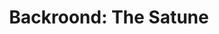 ---
pid: fs31
title: 'Backroond: The Satune'
location_transcription: 
coordinates: "[-75.150199915503, 39.955576329939]"
zipcode: 
gen_neighborhood: 
neighborhood: 
outside_phl: 
age: 
age_range: 
instagram: 
image_file_name: fs_31.jpg
proposal_transcription: "[3 figures in a natural landscape. sun and clouds with faces]"
topic: Environment,Unknown
topic_summary: 0, 0
type: Other No Form
keywords_other: 
credit: 
image_labels: 
twitter: 
facebook: 
permalink: "/monuments/fs31/"
layout: item-page
---